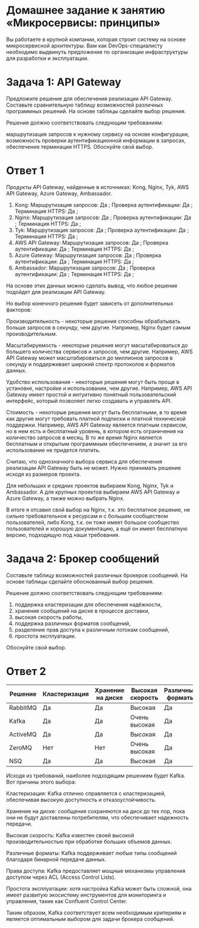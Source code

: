 # Домашнее задание к занятию «Микросервисы: принципы»
Вы работаете в крупной компании, которая строит систему на основе микросервисной архитектуры. Вам как DevOps-специалисту необходимо выдвинуть предложение по организации инфраструктуры для разработки и эксплуатации.

# Задача 1: API Gateway
Предложите решение для обеспечения реализации API Gateway. Составьте сравнительную таблицу возможностей различных программных решений. На основе таблицы сделайте выбор решения.

Решение должно соответствовать следующим требованиям:

маршрутизация запросов к нужному сервису на основе конфигурации,
возможность проверки аутентификационной информации в запросах,
обеспечение терминации HTTPS.
Обоснуйте свой выбор.

# Ответ 1

Продукты API Gateway, найденные в источниках: Kong, Nginx, Tyk, AWS API Gateway, Azure Gateway, Ambassador.
1) Kong:
Маршрутизация запросов: Да	; Проверка аутентификации: Да	; Терминация HTTPS:  Да ;
2) Nginx:
Маршрутизация запросов: Да	; Проверка аутентификации: Да	; Терминация HTTPS:  Да ;
3) Tyk:
Маршрутизация запросов: Да	; Проверка аутентификации: Да	; Терминация HTTPS:  Да ;
4) AWS API Gateway:
Маршрутизация запросов: Да	; Проверка аутентификации: Да	; Терминация HTTPS:  Да ;
5) Azure Gateway:
Маршрутизация запросов: Да	; Проверка аутентификации: Да	; Терминация HTTPS:  Да ;
6) Ambassador:
Маршрутизация запросов: Да	; Проверка аутентификации: Да	; Терминация HTTPS:  Да ;

На основе этих данных можно сделать вывод, что любое решение подойдет для реализации API Gateway.

Но выбор конечного решения будет зависеть от дополнительных факторов:

Производительность - некоторые решения способны обрабатывать больше запросов в секунду, чем другие. Например, Nginx будет самым производительным.

Масштабируемость - некоторые решения могут масштабироваться до большего количества сервисов и запросов, чем другие. Например, AWS API Gateway может масштабироваться до миллионов запросов в секунду и поддерживает широкий спектр протоколов и форматов данных.

Удобство использования - некоторые решения могут быть проще в установке, настройке и использовании, чем другие. Например, AWS API Gateway имеет простой и интуитивно понятный пользовательский интерфейс, который позволяет легко создавать и управлять API.

Стоимость - некоторые решения могут быть бесплатными, в то время как другие могут требовать платной подписки и платной технической поддержки. Например, AWS API Gateway является платным сервисом, но в нем есть и бесплатный уровень, в котором есть ограничения на количество запросов в месяц. В то же время Nginx является бесплатным и открытым программным обеспечением, а значит за его использование не придется платить.

Считаю, что однозначного выбора сервиса для обеспечения реализации API Gateway быть не может. Нужно принимать решение исходя из размеров проекта.

Для небольших и средних проектов выбираем Kong, Nginx, Tyk и Ambassador. А для крупных проектов выбираем AWS API Gateway и Azure Gateway, а также можно выбрать Nginx.

В итоге я отсавил свой выбор на Nginx, т.к. это бесплатное решение, не сильно требовательное к ресурсам и с большим сообществом пользователей, либо Kong, т.к. он тоже имеет большое сообщество пользователей и хорошую документацию, а ещё он имеет бесплатную версию, подходящую под наши требования.

# Задача 2: Брокер сообщений
Составьте таблицу возможностей различных брокеров сообщений. На основе таблицы сделайте обоснованный выбор решения.

Решение должно соответствовать следующим требованиям:
1) поддержка кластеризации для обеспечения надёжности,
2) хранение сообщений на диске в процессе доставки,
3) высокая скорость работы,
4) поддержка различных форматов сообщений,
5) разделение прав доступа к различным потокам сообщений,
6) простота эксплуатации.

Обоснуйте свой выбор.

# Ответ 2
<!-- TABLE_GENERATE_START -->

| Решение  | Кластеризация | Хранение на диске  | Высокая скорость | Различные форматы | Права доступа  | Простота эксплуатации |
| -------- | ------------- | ------------------ | ---------------- | ----------------- | -------------- | --------------------- |
| RabbitMQ | Да            | Да                 | Высокая          | Да                | Да             | Средняя               |
| Kafka    | Да            | Да                 | Очень высокая    | Да                | Да             | Сложная               |
| ActiveMQ | Да            | Да                 | Высокая          | Да                | Да             | Средняя               |
| ZeroMQ   | Нет           | Нет                | Очень высокая    | Да                | Нет            | Простая               |
| NSQ      | Да            | Да                 | Высокая          | Да                | Да             | Простая               |
<!-- TABLE_GENERATE_END -->

Исходя из требований, наиболее подходящим решением будет Kafka. Вот причины этого выбора:

Кластеризация: Kafka отлично справляется с кластеризацией, обеспечивая высокую доступность и отказоустойчивость.

Хранение на диске: сообщения сохраняются на диск до тех пор, пока они не будут доставлены потребителям, что обеспечивает надежность передачи.

Высокая скорость: Kafka известен своей высокой производительностью при обработке больших объемов данных.

Различные форматы: Kafka поддерживает любые типы сообщений благодаря бинарной передаче данных.

Права доступа: Kafka предоставляет мощные механизмы управления доступом через ACL (Access Control Lists).

Простота эксплуатации: хотя настройка Kafka может быть сложной, она имеет развитую экосистему инструментов для мониторинга и управления, такие как Confluent Control Center.

Таким образом, Kafka соответствует всем необходимым критериям и является оптимальным выбором для задачи брокера сообщений.



